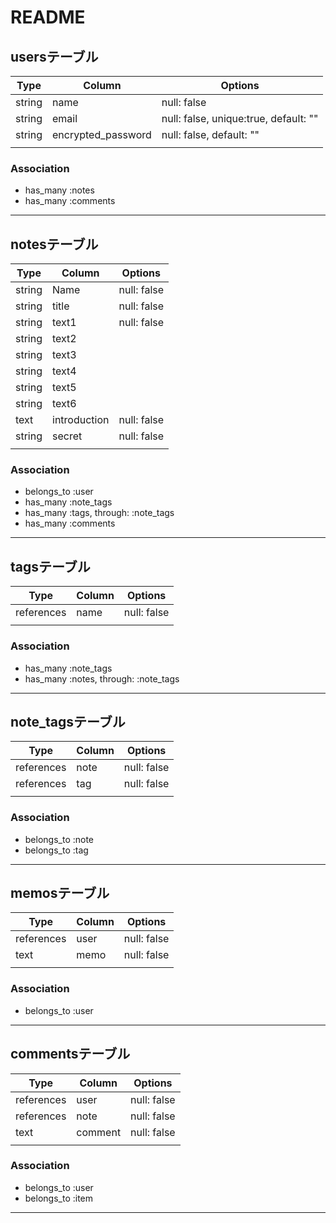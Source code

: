# README

## usersテーブル
| Type   | Column             | Options                               |
| ------ | ------------------ | ------------------------------------- |
| string | name               | null: false                           |
| string | email              | null: false, unique:true, default: "" |
| string | encrypted_password | null: false,              default: "" |
|        |                    |                                       |

### Association
- has_many :notes
- has_many :comments

---

## notesテーブル
| Type   | Column       | Options     |
| ------ | ------------ | ----------- |
| string | Name         | null: false |
| string | title        | null: false |
| string | text1        | null: false |
| string | text2        |             |
| string | text3        |             |
| string | text4        |             |
| string | text5        |             |
| string | text6        |             |
| text   | introduction | null: false |
| string | secret       | null: false |
|        |              |             |

### Association
- belongs_to :user
- has_many :note_tags
- has_many :tags, through: :note_tags
- has_many :comments

---

## tagsテーブル
| Type       | Column          | Options     |
| ---------- | --------------- | ----------- |
| references | name            | null: false |
|            |                 |             |

### Association
- has_many :note_tags
- has_many :notes, through: :note_tags

---

## note_tagsテーブル
| Type       | Column          | Options     |
| ---------- | --------------- | ----------- |
| references | note            | null: false |
| references | tag             | null: false |
|            |                 |             |

### Association
- belongs_to :note
- belongs_to :tag

---

## memosテーブル
| Type       | Column | Options     |
| ---------- | ------ | ----------- |
| references | user   | null: false |
| text       | memo   | null: false |
|            |        |             |

### Association
- belongs_to :user

---

## commentsテーブル
| Type       | Column  | Options     |
| ---------- | ------- | ----------- |
| references | user    | null: false |
| references | note    | null: false |
| text       | comment | null: false |
|            |         |             |

### Association

- belongs_to :user
- belongs_to :item

---
